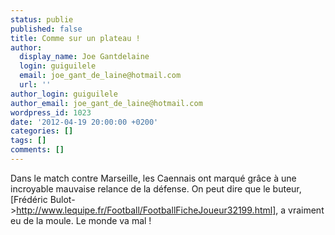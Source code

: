 ```yaml
---
status: publie
published: false
title: Comme sur un plateau !
author:
  display_name: Joe Gantdelaine
  login: guiguilele
  email: joe_gant_de_laine@hotmail.com
  url: ''
author_login: guiguilele
author_email: joe_gant_de_laine@hotmail.com
wordpress_id: 1023
date: '2012-04-19 20:00:00 +0200'
categories: []
tags: []
comments: []
---
```

Dans le match contre Marseille, les Caennais ont marqué grâce à une incroyable mauvaise relance de la défense. On peut dire que le buteur, [Frédéric Bulot->http://www.lequipe.fr/Football/FootballFicheJoueur32199.html], a vraiment eu de la moule. Le monde va mal !
